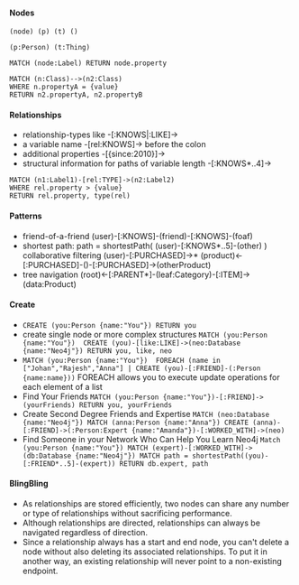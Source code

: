 #### Nodes
```
(node) (p) (t) ()

(p:Person) (t:Thing)

MATCH (node:Label) RETURN node.property

MATCH (n:Class)-->(n2:Class)
WHERE n.propertyA = {value}
RETURN n2.propertyA, n2.propertyB
```

#### Relationships

* relationship-types like -[:KNOWS|:LIKE]->
* a variable name -[rel:KNOWS]-> before the colon
* additional properties -[{since:2010}]->
* structural information for paths of variable length -[:KNOWS*..4]->

```
MATCH (n1:Label1)-[rel:TYPE]->(n2:Label2)
WHERE rel.property > {value}
RETURN rel.property, type(rel)
```

#### Patterns

* friend-of-a-friend (user)-[:KNOWS]-(friend)-[:KNOWS]-(foaf)
* shortest path: path = shortestPath( (user)-[:KNOWS*..5]-(other) )
collaborative filtering (user)-[:PURCHASED]->* (product)<-[:PURCHASED]-()-[:PURCHASED]->(otherProduct)
* tree navigation (root)<-[:PARENT*]-(leaf:Category)-[:ITEM]->(data:Product)

#### Create

* `CREATE (you:Person {name:"You"}) RETURN you`
* create single node or more complex
  structures
  `MATCH (you:Person {name:"You"}) 
  CREATE (you)-[like:LIKE]->(neo:Database {name:"Neo4j"})
  RETURN you, like, neo`
* `MATCH (you:Person {name:"You"}) 
  FOREACH (name in ["Johan","Rajesh","Anna"] | CREATE (you)-[:FRIEND]-(:Person {name:name}))` FOREACH allows you to execute update operations for each element of a list
* Find Your Friends `MATCH (you:Person {name:"You"})-[:FRIEND]->(yourFriends) RETURN you, yourFriends`
* Create Second Degree Friends and Expertise `MATCH (neo:Database {name:"Neo4j"}) MATCH (anna:Person {name:"Anna"}) CREATE (anna)-[:FRIEND]->(:Person:Expert {name:"Amanda"})-[:WORKED_WITH]->(neo)` 
* Find Someone in your Network Who Can Help You Learn Neo4j `Match (you:Person {name:"You"}) MATCH (expert)-[:WORKED_WITH]->(db:Database {name:"Neo4j"}) MATCH path = shortestPath((you)-[:FRIEND*..5]-(expert)) RETURN db.expert, path`

#### BlingBling

* As relationships are stored efficiently, two nodes can share any number or type of relationships without sacrificing performance.
* Although relationships are directed, relationships can always be navigated regardless of direction.
* Since a relationship always has a start and end node, you can't delete a node without also deleting its associated relationships. To put it in another way, an existing relationship will never point to a non-existing endpoint.
  